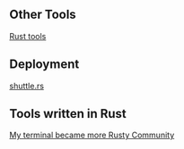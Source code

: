 ## Other Tools

[Rust tools]( https://www.rust-lang.org/tools )


## Deployment

[shuttle.rs]( https://www.shuttle.rs/ )


## Tools written in Rust

[My terminal became more Rusty Community](https://dev.to/22mahmoud/my-terminal-became-more-rusty-4g8l)
